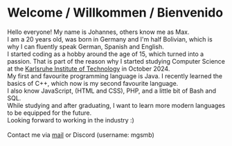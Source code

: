 # Welcome / Willkommen / Bienvenido

Hello everyone! My name is Johannes, others know me as Max.<br>
I am a 20 years old, was born in Germany and I'm half Bolivian, which is why I can fluently speak German, Spanish and English.<br>
I started coding as a hobby around the age of 15, which turned into a passion. That is part of the reason why I started studying Computer Science at the [Karlsruhe Institute of Technology](https://www.kit.edu/kit/english/index.php) in October 2024.<br>
My first and favourite programming language is Java. I recently learned the basics of C++, which now is my second favourite language. <br>
I also know JavaScript, (HTML and CSS), PHP, and a little bit of Bash and SQL. <br>
While studying and after graduating, I want to learn more modern languages to be equipped for the future.<br>
Looking forward to working in the industry :)
<br><br>
Contact me via [mail](mailto:johannes@gehrig.com.mx) or Discord (username: mgsmb)
